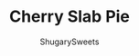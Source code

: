 ---
layout: ../../layouts/MarkdownPostLayout.astro
title: Cherry Slab Pie
author: ShugarySweets
pubDate: 2022-09-30
description: "This simple Cherry Slab Pie packs a ton of fruity flavor with minimal effort. The lattice crust topping creates a gorgeous, easy-to-cut dessert you’ll want to show off at your next potluck!"
image_url: https://www.shugarysweets.com/wp-content/uploads/2023/02/cherry-slab-pie-facebook.jpg
tags: ["Pies and Tarts","American"]
calories: 253
protein: 3
carbohydrates: 29
fats: 14
fiber: 2
ingredients: ["2 cans (21 ounce each) cherry pie filling","1 teaspoon almond extract (optional)","3 refrigerated pie crusts, thawed","1 egg, lightly beaten","Coarse sanding sugar for garnish",""]
serves: 12
time: "45 minutes"
prepTime: "15 minutes"
instructions: ["Preheat oven to 425℉.","Empty 2 cans of cherry pie filling into a large bowl. Stir in almond extract and set aside.","Lightly flour a work surface. Unroll 2 thawed pie crusts on top of each other.","Using a large rolling pin, roll out the dough to about a 17”x14” rectangle.","Transfer the dough to a 9”x13” pan and press the crust into the corners of the pan, allowing the dough to hang over the edges.","Pour the pie filling into the prepared pan and spread it out in an even layer. Set aside.","Roll out the third crust and, using a pastry cutter or knife, cut strips that are about ½-inch wide. There should be about 14-15 strips total.","Begin laying the strips across the pan, starting with the longest strip of dough and placing it, diagonally, from corner to corner. The strips should be overlapping or almost touching the edges of the pan.","Fold back every other strip of dough and begin laying the other pieces diagonally across the pan in the other direction from corner to corner. Repeat until the lattice design is formed.","Roll the edges of the crust toward the center of the pan until an even edge is formed and all the ends of the pie crust strips have been concealed.","Brush the crust with beaten egg and sprinkle with sanding sugar.","Bake for 30 minutes or until crust is browned and cherry filling is bubbly."]
nutrition: ["253 calories","29 grams carbohydrates","16 milligrams cholesterol","14 grams fat","2 grams fiber","3 grams protein","4 grams saturated fat","228 milligrams sodium","5 grams sugar","0 grams trans fat","8 grams unsaturated fat"]
---